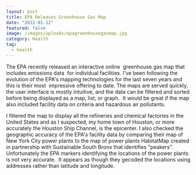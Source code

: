 ```yaml
---
layout: post
title: EPA Releases Greenhouse Gas Map
date: "2012-01-12"
featured: false
image: /images/uploads/epagreenhousegasmap.jpg
category: Health
tag:
  - health
---
```


<p>The EPA recently released an interactive online  greenhouse gas map that includes emissions data  for individual facilities. I've been following the evolution of the EPA's mapping technologies for the last seven years and this is their most  impressive offering to date. The maps are served quickly, the user interface is mostly intuitive, and the data can be filtered and sorted before being displayed as a map, list, or graph.  It would be great if the map also included facility data on criteria and hazardous air pollutants.</p>
<p>I filtered the map to display all the refineries and chemical factories in the United States and as I suspected, my home town of Houston, or more accurately the Houston Ship Channel, is the epicenter. I also checked the geographic accuracy of the EPA's facility data by comparing their map of New York City power plants to the map of power plants HabitatMap created in partnership with Sustainable South Bronx that identifies "peakers". Unfortunately the EPA markers identifying the locations of the power plants is not very accurate.  It appears as though they gecoded the locations using addresses rather than latitude and longitude.</p>

